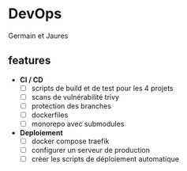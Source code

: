 # DevOps

Germain et Jaures

## features

- **CI / CD**
  - [ ] scripts de build et de test pour les 4 projets
  - [ ] scans de vulnérabilité trivy
  - [ ] protection des branches
  - [ ] dockerfiles
  - [ ] monorepo avec submodules
  
- **Deploiement**
  - [ ] docker compose traefik 
  - [ ] configurer un serveur de production
  - [ ] créer les scripts de déploiement automatique
